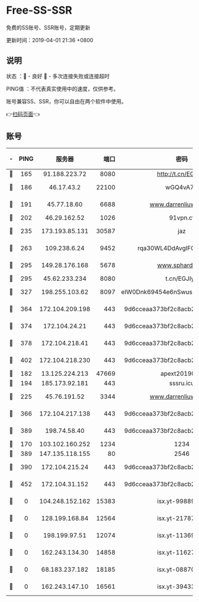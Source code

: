 # Free-SS-SSR

免费的SS账号、SSR账号，定期更新

更新时间：2019-04-01 21:36 +0800

## 说明

状态     ：🙂 - 良好 🙁 - 多次连接失败或连接超时

PING值   ：不代表真实使用中的速度，仅供参考。

账号兼容SS、SSR，你可以自由在两个软件中使用。

👉[扫码页面](https://liesauer.github.io/Free-SS-SSR/)👈

## 账号

|-|PING|服务器|端口|密码|加密方式|区域|
|:----:|:----:|:-----:|-----:|:----:|:----:|:----:|
|🙂|165|91.188.223.72|8080|http://t.cn/EGJIyrl|rc4-md5|RU|
|🙂|186|46.17.43.2|22100|wGQ4vA7D|aes-256-gcm|RU|
|🙂|191|45.77.18.60|6688|www.darrenliuwei.com|aes-256-cfb|JP|
|🙂|202|46.29.162.52|1026|91vpn.cf|rc4-md5|RU|
|🙂|235|173.193.85.131|30587|jaz|aes-256-cfb|US|
|🙂|263|109.238.6.24|9452|rqa30WL4DdAvgIFG6Fs3znzTa|aes-256-cfb|FR|
|🙂|295|149.28.176.168|5678|www.sphard.com|aes-256-cfb|SG|
|🙂|295|45.62.233.234|8080|t.cn/EGJIyrl|rc4-md5|CA|
|🙂|327|198.255.103.62|8097|eIW0Dnk69454e6nSwuspv9DmS201tQ0D|aes-256-cfb|US|
|🙂|364|172.104.209.198|443|9d6cceaa373bf2c8acb22e60b6a58be6|aes-256-cfb|US|
|🙂|374|172.104.24.21|443|9d6cceaa373bf2c8acb22e60b6a58be6|aes-256-cfb|US|
|🙂|378|172.104.218.41|443|9d6cceaa373bf2c8acb22e60b6a58be6|aes-256-cfb|US|
|🙂|402|172.104.218.230|443|9d6cceaa373bf2c8acb22e60b6a58be6|aes-256-cfb|US|
|🙂|182|13.125.224.213|47669|apext2019001|chacha20|KR|
|🙂|194|185.173.92.181|443|sssru.icu|rc4-md5|RU|
|🙂|225|45.76.191.52|3344|www.darrenliuwei.com|aes-256-cfb|AU|
|🙂|366|172.104.217.138|443|9d6cceaa373bf2c8acb22e60b6a58be6|aes-256-cfb|US|
|🙂|389|198.74.58.40|443|9d6cceaa373bf2c8acb22e60b6a58be6|aes-256-cfb|US|
|🙁|170|103.102.160.252|1234|1234|rc4-md5|JP|
|🙁|389|147.135.118.155|80|2546|chacha20|US|
|🙁|390|172.104.215.24|443|9d6cceaa373bf2c8acb22e60b6a58be6|aes-256-cfb|US|
|🙁|452|172.104.31.152|443|9d6cceaa373bf2c8acb22e60b6a58be6|aes-256-cfb|US|
|🙁|0|104.248.152.162|15383|isx.yt-99889610|aes-256-cfb|SG|
|🙁|0|128.199.168.84|12564|isx.yt-21787418|aes-256-cfb|SG|
|🙁|0|198.199.97.51|12074|isx.yt-11369443|aes-256-cfb|US|
|🙁|0|162.243.134.30|14858|isx.yt-11627197|aes-256-cfb|US|
|🙁|0|68.183.237.182|18185|isx.yt-08870864|aes-256-cfb|SG|
|🙁|0|162.243.147.10|16561|isx.yt-39433052|aes-256-cfb|US|
